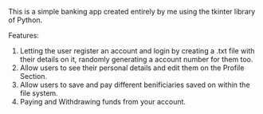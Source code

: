 This is a simple banking app created entirely by me using the tkinter library of Python.

Features:

1. Letting the user register an account and login by creating a .txt file with their details on it, randomly generating a account number for them too.
2. Allow users to see their personal details and edit them on the Profile Section.
3. Allow users to save and pay different benificiaries saved on within the file system.
4. Paying and Withdrawing funds from your account.
